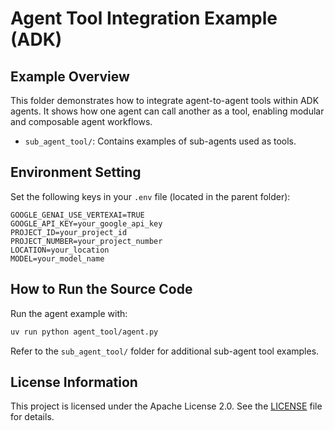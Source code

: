 # Agent Tool Integration Example (ADK)

## Example Overview
This folder demonstrates how to integrate agent-to-agent tools within ADK agents. It shows how one agent can call another as a tool, enabling modular and composable agent workflows.

- `sub_agent_tool/`: Contains examples of sub-agents used as tools.

## Environment Setting
Set the following keys in your `.env` file (located in the parent folder):

```
GOOGLE_GENAI_USE_VERTEXAI=TRUE
GOOGLE_API_KEY=your_google_api_key
PROJECT_ID=your_project_id
PROJECT_NUMBER=your_project_number
LOCATION=your_location
MODEL=your_model_name
```

## How to Run the Source Code
Run the agent example with:

```bash
uv run python agent_tool/agent.py
```

Refer to the `sub_agent_tool/` folder for additional sub-agent tool examples.

## License Information
This project is licensed under the Apache License 2.0. See the [LICENSE](../../LICENSE) file for details.
